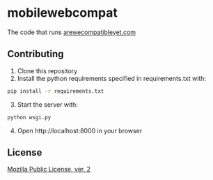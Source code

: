 # mobilewebcompat

The code that runs [arewecompatibleyet.com](http://arewecompatibleyet.com)

## Contributing

1. Clone this repository
2. Install the python requirements specified in requirements.txt with:
```bash
pip install -r requirements.txt
```

3. Start the server with:
```bash
python wsgi.py
```

4. Open http://localhost:8000 in your browser

## License

[Mozilla Public License, ver. 2](https://www.mozilla.org/MPL/2.0/)

